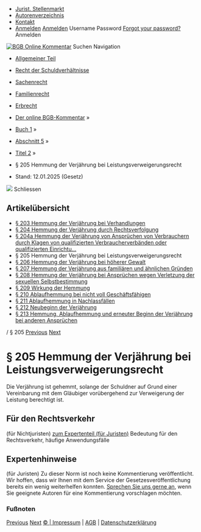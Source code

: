   * [Jurist. Stellenmarkt](https://bgb.kommentar.de/Buch-1/Abschnitt-5/Titel-2/</job-board> "Jurist. Stellenmarkt")
  * [Autorenverzeichnis](https://bgb.kommentar.de/Buch-1/Abschnitt-5/Titel-2/</Autorenverzeichnis> "Autorenverzeichnis")
  * [Kontakt](https://bgb.kommentar.de/Buch-1/Abschnitt-5/Titel-2/</Kontakt>)
  * [Anmelden](https://bgb.kommentar.de/Buch-1/Abschnitt-5/Titel-2/<#login> "show login form") [Anmelden](https://bgb.kommentar.de/Buch-1/Abschnitt-5/Titel-2/<#> "hide login form") Username Password
[Forgot your password?](https://bgb.kommentar.de/Buch-1/Abschnitt-5/Titel-2/</user/forgotpassword>) Anmelden 


[![BGB Online Kommentar](https://bgb.kommentar.de/extension/bgb/design/bgb/images/logo.png)](https://bgb.kommentar.de/Buch-1/Abschnitt-5/Titel-2/</> "BGB Online Kommentar")
Suchen
Navigation
  * [Allgemeiner Teil](https://bgb.kommentar.de/Buch-1/Abschnitt-5/Titel-2/</Buch-1>)
  * [Recht der Schuldverhältnisse](https://bgb.kommentar.de/Buch-1/Abschnitt-5/Titel-2/</Buch-2>)
  * [Sachenrecht](https://bgb.kommentar.de/Buch-1/Abschnitt-5/Titel-2/</Buch-3>)
  * [Familienrecht](https://bgb.kommentar.de/Buch-1/Abschnitt-5/Titel-2/</Buch-4>)
  * [Erbrecht](https://bgb.kommentar.de/Buch-1/Abschnitt-5/Titel-2/</Buch-5>)


  * [Der online BGB-Kommentar](https://bgb.kommentar.de/Buch-1/Abschnitt-5/Titel-2/</>) »
  * [Buch 1](https://bgb.kommentar.de/Buch-1/Abschnitt-5/Titel-2/</Buch-1>) »
  * [Abschnitt 5](https://bgb.kommentar.de/Buch-1/Abschnitt-5/Titel-2/</Buch-1/Abschnitt-5>) »
  * [Titel 2](https://bgb.kommentar.de/Buch-1/Abschnitt-5/Titel-2/</Buch-1/Abschnitt-5/Titel-2>) »
  * § 205 Hemmung der Verjährung bei Leistungsverweigerungsrecht 
  * Stand: 12.01.2025 (Gesetz) 


![](https://vg01.met.vgwort.de/na/1c9909529ead4f509072c06d9081a7d5)
Schliessen 
## Artikelübersicht
  * [ § 203 Hemmung der Verjährung bei Verhandlungen ](https://bgb.kommentar.de/Buch-1/Abschnitt-5/Titel-2/</Buch-1/Abschnitt-5/Titel-2/Hemmung-der-Verjaehrung-bei-Verhandlungen>)
  * [ § 204 Hemmung der Verjährung durch Rechtsverfolgung ](https://bgb.kommentar.de/Buch-1/Abschnitt-5/Titel-2/</Buch-1/Abschnitt-5/Titel-2/Hemmung-der-Verjaehrung-durch-Rechtsverfolgung>)
  * [ § 204a Hemmung der Verjährung von Ansprüchen von Verbrauchern durch Klagen von qualifizierten Verbraucherverbänden oder qualifizierten Einrichtu... ](https://bgb.kommentar.de/Buch-1/Abschnitt-5/Titel-2/</Buch-1/Abschnitt-5/Titel-2/Hemmung-der-Verjaehrung-von-Anspruechen-von-Verbrauchern-durch-Klagen-von-qualifizierten-Verbraucherverbaenden-oder-qualifizierten-Einrichtungen>)
  * § 205 Hemmung der Verjährung bei Leistungsverweigerungsrecht 
  * [ § 206 Hemmung der Verjährung bei höherer Gewalt ](https://bgb.kommentar.de/Buch-1/Abschnitt-5/Titel-2/</Buch-1/Abschnitt-5/Titel-2/Hemmung-der-Verjaehrung-bei-hoeherer-Gewalt>)
  * [ § 207 Hemmung der Verjährung aus familiären und ähnlichen Gründen ](https://bgb.kommentar.de/Buch-1/Abschnitt-5/Titel-2/</Buch-1/Abschnitt-5/Titel-2/Hemmung-der-Verjaehrung-aus-familiaeren-und-aehnlichen-Gruenden>)
  * [ § 208 Hemmung der Verjährung bei Ansprüchen wegen Verletzung der sexuellen Selbstbestimmung ](https://bgb.kommentar.de/Buch-1/Abschnitt-5/Titel-2/</Buch-1/Abschnitt-5/Titel-2/Hemmung-der-Verjaehrung-bei-Anspruechen-wegen-Verletzung-der-sexuellen-Selbstbestimmung>)
  * [ § 209 Wirkung der Hemmung ](https://bgb.kommentar.de/Buch-1/Abschnitt-5/Titel-2/</Buch-1/Abschnitt-5/Titel-2/Wirkung-der-Hemmung>)
  * [ § 210 Ablaufhemmung bei nicht voll Geschäftsfähigen ](https://bgb.kommentar.de/Buch-1/Abschnitt-5/Titel-2/</Buch-1/Abschnitt-5/Titel-2/Ablaufhemmung-bei-nicht-voll-Geschaeftsfaehigen>)
  * [ § 211 Ablaufhemmung in Nachlassfällen ](https://bgb.kommentar.de/Buch-1/Abschnitt-5/Titel-2/</Buch-1/Abschnitt-5/Titel-2/Ablaufhemmung-in-Nachlassfaellen>)
  * [ § 212 Neubeginn der Verjährung ](https://bgb.kommentar.de/Buch-1/Abschnitt-5/Titel-2/</Buch-1/Abschnitt-5/Titel-2/Neubeginn-der-Verjaehrung>)
  * [ § 213 Hemmung, Ablaufhemmung und erneuter Beginn der Verjährung bei anderen Ansprüchen ](https://bgb.kommentar.de/Buch-1/Abschnitt-5/Titel-2/</Buch-1/Abschnitt-5/Titel-2/Hemmung-Ablaufhemmung-und-erneuter-Beginn-der-Verjaehrung-bei-anderen-Anspruechen>)


/ § 205 
[Previous](https://bgb.kommentar.de/Buch-1/Abschnitt-5/Titel-2/</Buch-1/Abschnitt-5/Titel-2/Hemmung-der-Verjaehrung-von-Anspruechen-von-Verbrauchern-durch-Klagen-von-qualifizierten-Verbraucherverbaenden-oder-qualifizierten-Einrichtungen> "§ 204a Hemmung der Verjährung von Ansprüchen von Verbrauchern durch Klagen von qualifizierten Verbraucherverbänden oder qualifizierten Einrichtu...") [Next](https://bgb.kommentar.de/Buch-1/Abschnitt-5/Titel-2/</Buch-1/Abschnitt-5/Titel-2/Hemmung-der-Verjaehrung-bei-hoeherer-Gewalt> "§ 206 Hemmung der Verjährung bei höherer Gewalt")
# § 205 Hemmung der Verjährung bei Leistungsverweigerungsrecht
Die Verjährung ist gehemmt, solange der Schuldner auf Grund einer Vereinbarung mit dem Gläubiger vorübergehend zur Verweigerung der Leistung berechtigt ist.
## Für den Rechtsverkehr 
(für Nichtjuristen)
[zum Expertenteil (für Juristen)](https://bgb.kommentar.de/Buch-1/Abschnitt-5/Titel-2/<#expertenhinweise>)
Bedeutung für den Rechtsverkehr, häufige Anwendungsfälle
## Expertenhinweise
(für Juristen)
Zu dieser Norm ist noch keine Kommentierung veröffentlicht. Wir hoffen, dass wir Ihnen mit dem Service der Gesetzesveröffentlichung bereits ein wenig weiterhelfen konnten. [Sprechen Sie uns gerne an](https://bgb.kommentar.de/Buch-1/Abschnitt-5/Titel-2/</Kontakt>), wenn Sie geeignete Autoren für eine Kommentierung vorschlagen möchten. 
### Fußnoten
[Previous](https://bgb.kommentar.de/Buch-1/Abschnitt-5/Titel-2/</Buch-1/Abschnitt-5/Titel-2/Hemmung-der-Verjaehrung-von-Anspruechen-von-Verbrauchern-durch-Klagen-von-qualifizierten-Verbraucherverbaenden-oder-qualifizierten-Einrichtungen> "§ 204a Hemmung der Verjährung von Ansprüchen von Verbrauchern durch Klagen von qualifizierten Verbraucherverbänden oder qualifizierten Einrichtu...") [Next](https://bgb.kommentar.de/Buch-1/Abschnitt-5/Titel-2/</Buch-1/Abschnitt-5/Titel-2/Hemmung-der-Verjaehrung-bei-hoeherer-Gewalt> "§ 206 Hemmung der Verjährung bei höherer Gewalt")
[© | Impressum](https://bgb.kommentar.de/Buch-1/Abschnitt-5/Titel-2/</Kontakt>) | [AGB](https://bgb.kommentar.de/Buch-1/Abschnitt-5/Titel-2/</AGB>) | [Datenschutzerklärung](https://bgb.kommentar.de/Buch-1/Abschnitt-5/Titel-2/</Datenschutzerklaerung-fuer-Leser>)
